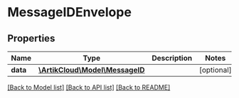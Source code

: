 # MessageIDEnvelope

## Properties
Name | Type | Description | Notes
------------ | ------------- | ------------- | -------------
**data** | [**\ArtikCloud\Model\MessageID**](MessageID.md) |  | [optional] 

[[Back to Model list]](../README.md#documentation-for-models) [[Back to API list]](../README.md#documentation-for-api-endpoints) [[Back to README]](../README.md)


